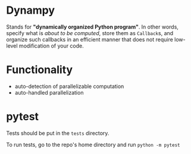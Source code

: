 # Dynampy
Stands for **"dynamically organized Python program"**. In other words, specify what is *about to be computed*, store them as `Callback`s, and organize such callbacks in an efficient manner that does not require low-level modification of your code.

# Functionality

- auto-detection of parallelizable computation
- auto-handled parallelization

# pytest
Tests should be put in the `tests` directory.

To run tests, go to the repo's home directory and run `python -m pytest`
